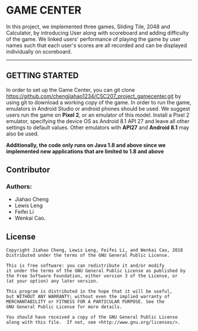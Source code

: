 # GAME CENTER
In this project, we implemented three games, Sliding Tile, 2048 and Calculator,
by introducing User along with scoreboard and adding difficulty of the game.
We linked users' performance of playing the game by user names
such that each user's scores are all recorded and can be displayed individually on scoreboard.

----
## GETTING STARTED
In order to set up the Game Center, you can git clone https://github.com/chengjiahao1234/CSC207_project_gamecenter.git
by using git to download a working copy of the game.
In order to run the game, emulators in Android Studio or android phones should be used.
We suggest users run the game on **Pixel 2**, or an emulator of this model.
Install a Pixel 2 emulator, specifying the device OS as Android 8.1 API 27 and leave all other settings to default values.
Other emulators with **API27** and **Android 8.1** may also be used.

**Additionally, the code only runs on Java 1.8 and above since we implemented new applications that are limited to 1.8 and above**


## Contributor
### Authors:
* Jiahao Cheng
* Lewis Leng
* Feifei Li
* Wenkai Cao.

License
----
```
Copyright Jiahao Cheng, Lewis Leng, Feifei Li, and Wenkai Cao, 2018
Distributed under the terms of the GNU General Public License.

This is free software: you can redistribute it and/or modify
it under the terms of the GNU General Public License as published by
the Free Software Foundation, either version 3 of the License, or
(at your option) any later version.

This program is distributed in the hope that it will be useful,
but WITHOUT ANY WARRANTY; without even the implied warranty of
MERCHANTABILITY or FITNESS FOR A PARTICULAR PURPOSE. See the
GNU General Public License for more details.

You should have received a copy of the GNU General Public License
along with this file.  If not, see <http://www.gnu.org/licenses/>.
```
